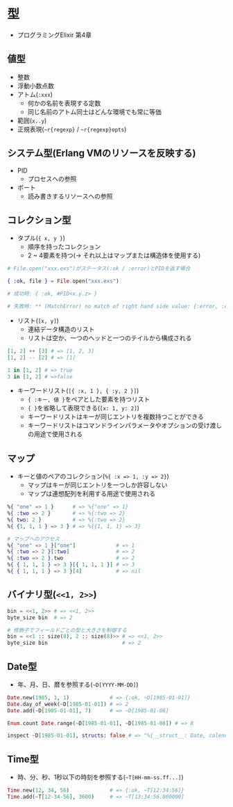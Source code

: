 # 型
- プログラミングElixir 第4章

## 値型
- 整数
- 浮動小数点数
- アトム(`:xxx`)
  - 何かの名前を表現する定数
  - 同じ名前のアトム同士はどんな環境でも常に等価
- 範囲(`x..y`)
- 正規表現(`~r{regexp}` / `~r{regexp}opts`)

## システム型(Erlang VMのリソースを反映する)
- PID
  - プロセスへの参照
- ポート
  - 読み書きするリソースへの参照

## コレクション型
- タプル(`{ x, y }`)
  - 順序を持ったコレクション
  - 2 ~ 4要素を持つ(-> それ以上はマップまたは構造体を使用する)

```exs
# File.open("xxx.exs")がステータス(:ok / :error)とPIDを返す場合

{ :ok, file } = File.open("xxx.exs")

# 成功時: { :ok, #PID<x.y.z> }

# 失敗時: ** (MatchError) no match of right hand side value: {:error, :enoent}
```

- リスト(`[x, y]`)
  - 連結データ構造のリスト
  - リストは空か、一つのヘッドと一つのテイルから構成される

```exs
[1, 2] ++ [3] # => [1, 2, 3]
[1, 2] -- [2] # => [1]

1 in [1, 2] # => true
3 in [1, 2] # =>false
```

- キーワードリスト(`[{ :x, 1 }, { :y, 2 }]`)
  - `{ :キー, 値 }`をペアとした要素を持つリスト
  - `{ }`を省略して表現できる(`[x: 1, y: 2]`)
  - キーワードリストはキーが同じエントリを複数持つことができる
  - キーワードリストはコマンドラインパラメータやオプションの受け渡しの用途で使用される

## マップ
- キーと値のペアのコレクション(`%{ :x => 1, :y => 2}`)
  - マップはキーが同じエントリを一つしか許容しない
  - マップは連想配列を利用する用途で使用される

```exs
%{ "one" => 1 }      # => %{"one" => 1}
%{ :two => 2 }       # => %{:two => 2}
%{ two: 2 }          # => %{:two => 2}
%{ {1, 1, 1 } => 3 } # => %{{1, 1, 1} => 3}

# マップへのアクセス
%{ "one" => 1 }["one"]             # => 1
%{ :two => 2 }[:two]               # => 2
%{ :two => 2 }.two                 # => 2
%{ { 1, 1, 1 } => 3 }[{ 1, 1, 1 }] # => 3
%{ { 1, 1, 1 } => 3 }[4]           # => nil
```

## バイナリ型(`<<1, 2>>`)

```exs
bin = <<1, 2>> # => <<1, 2>>
byte_size bin  # => 2

# 修飾子でフィールドごとの型と大きさを制御する
bin = <<1 :: size(8), 2 :: size(8)>> # => <<1, 2>>
byte_size bin                        # => 2
```

## Date型
- 年、月、日、暦を参照する(`~D[YYYY-MM-DD]`)

```exs
Date.new(1985, 1, 1)             # => {:ok, ~D[1985-01-01]}
Date.day_of_week(~D[1985-01-01]) # => 2
Date.add(~D[1985-01-01], 7)      # => ~D[1985-01-08]

Enum.count Date.range(~D[1985-01-01], ~D[1985-01-08]) # => 8

inspect ~D[1985-01-01], structs: false # => "%{__struct__: Date, calendar: Calendar.ISO, day: 1, month: 1, year: 1985}"
```

## Time型
- 時、分、秒、1秒以下の時刻を参照する(`~T[HH-mm-ss.ff...]`)

```exs
Time.new(12, 34, 56)             # => {:ok, ~T[12:34:56]}
Time.add(~T[12-34-56], 3600)     # => ~T[13:34:56.000000]
```
